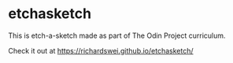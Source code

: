 # etchasketch
This is etch-a-sketch made as part of The Odin Project curriculum.

Check it out at https://richardswei.github.io/etchasketch/
